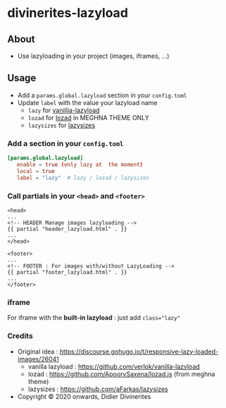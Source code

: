 # divinerites-lazyload

## About

- Use lazyloading in your project (images, iframes, ...)

## Usage

- Add a `params.global.lazyload` section in your `config.toml`
- Update `label` with the value your lazyload name
  - `lazy` for [vanillia-lazyload](https://github.com/verlok/vanilla-lazyload)
  - `lozad` for [lozad](https://github.com/ApoorvSaxena/lozad.js) in MEGHNA THEME ONLY
  - `lazysizes` for [lazysizes](github.com/aFarkas/lazysizes)

### Add a section in your `config.toml`

```toml
[params.global.lazyload]
   enable = true (only lazy at  the moment)
   local = true
   label = "lazy"  # lazy / lozad / lazysizes
```

### Call partials in your `<head>` and `<footer>`

```go-html-template
<head>
...
<!-- HEADER Manage images lazyloading -->
{{ partial "header_lazyload.html" . }}
...
</head>
```

```go-html-template
<footer>
...
<!-- FOOTER : For images with/without LazyLoading -->
{{ partial "footer_lazyload.html" . }}
...
</footer>
```

### iframe

For iframe with the **built-in lazyload** : just add `class="lazy"`

### Credits

- Original idea : https://discourse.gohugo.io/t/responsive-lazy-loaded-images/26041
  - vanilla lazyload : https://github.com/verlok/vanilla-lazyload
  - lozad : https://github.com/ApoorvSaxena/lozad.js (from meghna theme)
  - lazysizes : https://github.com/aFarkas/lazysizes
- Copyright © 2020 onwards, Didier Divinerites
